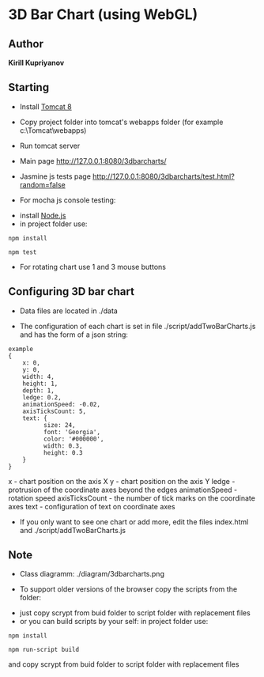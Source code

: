 # 3D Bar Chart (using WebGL)

## Author

**Kirill Kupriyanov**

## Starting

* Install [Tomcat 8](https://tomcat.apache.org/download-80.cgi)

* Copy project folder into tomcat's webapps folder (for example c:\Tomcat\webapps\)

* Run tomcat server

* Main page http://127.0.0.1:8080/3dbarcharts/

* Jasmine js tests page http://127.0.0.1:8080/3dbarcharts/test.html?random=false

* For mocha js console testing:
- install [Node.js](https://nodejs.org)
- in project folder use:
```
npm install
```
```
npm test
```

* For rotating chart use 1 and 3 mouse buttons

## Configuring 3D bar chart

* Data files are located in ./data

* The configuration of each chart is set in file ./script/addTwoBarCharts.js and has the form of a json string:
```
example
{
    x: 0,
    y: 0,
    width: 4,
    height: 1,
    depth: 1,
    ledge: 0.2,
    animationSpeed: -0.02,
    axisTicksCount: 5,
    text: {
          size: 24,
          font: 'Georgia',
          color: '#000000',            
          width: 0.3,
          height: 0.3
    }            
}
```
x - chart position on the axis X
y - chart position on the axis Y
ledge - protrusion of the coordinate axes beyond the edges
animationSpeed - rotation speed
axisTicksCount - the number of tick marks on the coordinate axes
text - configuration of text on coordinate axes

* If you only want to see one chart or add more, edit the files index.html and ./script/addTwoBarCharts.js

## Note

* Class diagramm: ./diagram/3dbarcharts.png

* To support older versions of the browser copy the scripts from the folder:
- just copy scrypt from buid folder to script folder with replacement files
- or you can build scripts by your self:
 in project folder use:
```
npm install
```
```
npm run-script build
```
 and copy scrypt from buid folder to script folder with replacement files